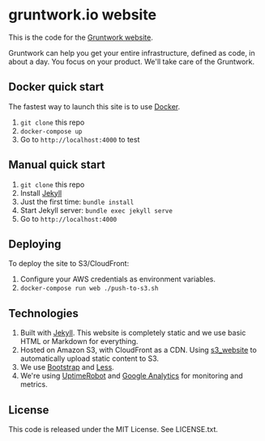 # gruntwork.io website

This is the code for the [Gruntwork website](https://www.gruntwork.io).

Gruntwork can help you get your entire infrastructure, defined as code, in about a day. You focus on your product. 
We'll take care of the Gruntwork.



## Docker quick start

The fastest way to launch this site is to use [Docker](https://www.docker.com/).

1. `git clone` this repo
1. `docker-compose up`
1. Go to `http://localhost:4000` to test




## Manual quick start

1. `git clone` this repo
1. Install [Jekyll](http://jekyllrb.com/docs/installation/)
1. Just the first time: `bundle install`
1. Start Jekyll server: `bundle exec jekyll serve`
1. Go to `http://localhost:4000`




## Deploying

To deploy the site to S3/CloudFront:

1. Configure your AWS credentials as environment variables.
1. `docker-compose run web ./push-to-s3.sh`




## Technologies

1. Built with [Jekyll](http://jekyllrb.com/). This website is completely static and we use basic HTML or Markdown for
   everything.
1. Hosted on Amazon S3, with CloudFront as a CDN. Using [s3_website](https://github.com/laurilehmijoki/s3_website) to
   automatically upload static content to S3.
1. We use [Bootstrap](http://www.getbootstrap.com/) and [Less](http://lesscss.org/).
1. We're using [UptimeRobot](http://uptimerobot.com/) and [Google Analytics](http://www.google.com/analytics/) for
   monitoring and metrics.




## License

This code is released under the MIT License. See LICENSE.txt.
